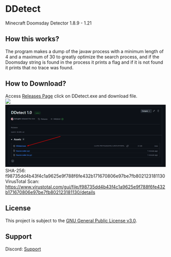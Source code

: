 # DDetect
Minecraft Doomsday Detector 1.8.9 - 1.21

## How this works?
The program makes a dump of the javaw process with a minimum length of 4 and a maximum of 30 to greatly optimize the search process, and if the Doomsday string is found in the process it prints a flag and if it is not found it prints that no trace was found.

## How to Download?
Access <a href="/releases/tag/Releases">Releases Page</a> click on DDetect.exe and download file.
</br>
![](https://github.com/kahzgbb/DDetect/blob/main/step1?raw=true)
</br>
![](https://github.com/kahzgbb/DDetect/blob/main/step2.png?raw=true)
</br>
SHA-256: f98735dd4b43f4c1a9625e9f788f6fe432b171670806e97be7fb802123181130
</br>
VirusTotal Scan: https://www.virustotal.com/gui/file/f98735dd4b43f4c1a9625e9f788f6fe432b171670806e97be7fb802123181130/details
## License
This project is subject to the [GNU General Public License v3.0](LICENSE). 

## Support
Discord: [Support](https://discord.gg/9sWEa5DeP8)

